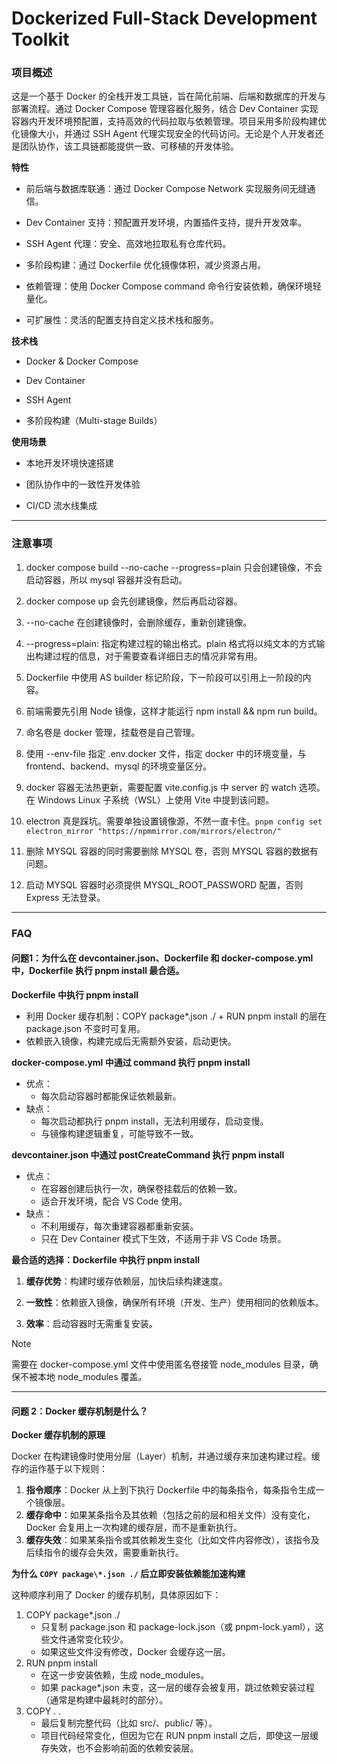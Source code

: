 # Dockerized Full-Stack Development Toolkit

### **项目概述**

这是一个基于 Docker 的全栈开发工具链，旨在简化前端、后端和数据库的开发与部署流程。通过 Docker Compose 管理容器化服务，结合 Dev Container 实现容器内开发环境预配置，支持高效的代码拉取与依赖管理。项目采用多阶段构建优化镜像大小，并通过 SSH Agent 代理实现安全的代码访问。无论是个人开发者还是团队协作，该工具链都能提供一致、可移植的开发体验。

**特性**

- 前后端与数据库联通：通过 Docker Compose Network 实现服务间无缝通信。

- Dev Container 支持：预配置开发环境，内置插件支持，提升开发效率。

- SSH Agent 代理：安全、高效地拉取私有仓库代码。

- 多阶段构建：通过 Dockerfile 优化镜像体积，减少资源占用。

- 依赖管理：使用 Docker Compose command 命令行安装依赖，确保环境轻量化。

- 可扩展性：灵活的配置支持自定义技术栈和服务。

**技术栈**

- Docker & Docker Compose

- Dev Container

- SSH Agent

- 多阶段构建（Multi-stage Builds）

**使用场景**

- 本地开发环境快速搭建

- 团队协作中的一致性开发体验

- CI/CD 流水线集成

---



### 注意事项

1. docker compose build --no-cache --progress=plain 只会创建镜像，不会启动容器，所以 mysql 容器并没有启动。

2. docker compose up 会先创建镜像，然后再启动容器。

3. --no-cache 在创建镜像时，会删除缓存，重新创建镜像。

4. --progress=plain: 指定构建过程的输出格式。plain 格式将以纯文本的方式输出构建过程的信息，对于需要查看详细日志的情况非常有用。

5. Dockerfile 中使用 AS builder 标记阶段，下一阶段可以引用上一阶段的内容。

6. 前端需要先引用 Node 镜像，这样才能运行 npm install && npm run build。

7. 命名卷是 docker 管理，挂载卷是自己管理。

8. 使用 --env-file 指定 .env.docker 文件，指定 docker 中的环境变量，与 frontend、backend、mysql 的环境变量区分。

9. docker 容器无法热更新，需要配置 vite.config.js 中 server 的 watch 选项。在 Windows Linux 子系统（WSL）上使用 Vite 中提到该问题。

10. electron 真是踩坑。需要单独设置镜像源，不然一直卡住。`pnpm config set electron_mirror "https://npmmirror.com/mirrors/electron/"`

11. 删除 MYSQL 容器的同时需要删除 MYSQL 卷，否则 MYSQL 容器的数据有问题。

12. 启动 MYSQL 容器时必须提供 MYSQL_ROOT_PASSWORD 配置，否则 Express 无法登录。

---



### FAQ

#### 问题1：为什么在 devcontainer.json、Dockerfile 和 docker-compose.yml 中，Dockerfile 执行 pnpm install 最合适。

**Dockerfile 中执行 pnpm install**

- 利用 Docker 缓存机制：COPY package*.json ./ + RUN pnpm install 的层在 package.json 不变时可复用。
- 依赖嵌入镜像，构建完成后无需额外安装，启动更快。

**docker-compose.yml 中通过 command 执行 pnpm install**

- 优点：
  - 每次启动容器时都能保证依赖最新。
- 缺点：
  - 每次启动都执行 pnpm install，无法利用缓存，启动变慢。
  - 与镜像构建逻辑重复，可能导致不一致。

**devcontainer.json 中通过 postCreateCommand 执行 pnpm install**

- 优点：
  - 在容器创建后执行一次，确保卷挂载后的依赖一致。
  - 适合开发环境，配合 VS Code 使用。
- 缺点：
  - 不利用缓存，每次重建容器都重新安装。
  - 只在 Dev Container 模式下生效，不适用于非 VS Code 场景。



**最合适的选择：Dockerfile 中执行 pnpm install**

1. **缓存优势**：构建时缓存依赖层，加快后续构建速度。

2. **一致性**：依赖嵌入镜像，确保所有环境（开发、生产）使用相同的依赖版本。

3. **效率**：启动容器时无需重复安装。



> [!NOTE]
>
> 需要在 docker-compose.yml 文件中使用匿名卷接管 node_modules 目录，确保不被本地 node_modules 覆盖。

---



#### 问题 2：Docker 缓存机制是什么？

**Docker 缓存机制的原理**

Docker 在构建镜像时使用分层（Layer）机制，并通过缓存来加速构建过程。缓存的运作基于以下规则：

1. **指令顺序**：Docker 从上到下执行 Dockerfile 中的每条指令，每条指令生成一个镜像层。
2. **缓存命中**：如果某条指令及其依赖（包括之前的层和相关文件）没有变化，Docker 会复用上一次构建的缓存层，而不是重新执行。
3. **缓存失效**：如果某条指令或其依赖发生变化（比如文件内容修改），该指令及后续指令的缓存会失效，需要重新执行。



**为什么 `COPY package\*.json ./` 后立即安装依赖能加速构建**

这种顺序利用了 Docker 的缓存机制，具体原因如下：

1. COPY package*.json ./
   - 只复制 package.json 和 package-lock.json（或 pnpm-lock.yaml），这些文件通常变化较少。
   - 如果这些文件没有修改，Docker 会缓存这一层。
2. RUN pnpm install
   - 在这一步安装依赖，生成 node_modules。
   - 如果 package*.json 未变，这一层的缓存会被复用，跳过依赖安装过程（通常是构建中最耗时的部分）。
3. COPY . .
   - 最后复制完整代码（比如 src/、public/ 等）。
   - 项目代码经常变化，但因为它在 RUN pnpm install 之后，即使这一层缓存失效，也不会影响前面的依赖安装层。
